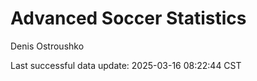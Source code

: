 # Advanced Soccer Statistics
Denis Ostroushko

<!-- gfm -->

Last successful data update: 2025-03-16 08:22:44 CST
